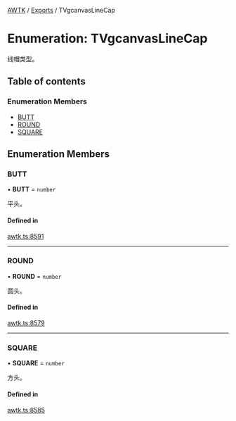 [AWTK](../README.md) / [Exports](../modules.md) / TVgcanvasLineCap

# Enumeration: TVgcanvasLineCap

线帽类型。

## Table of contents

### Enumeration Members

- [BUTT](TVgcanvasLineCap.md#butt)
- [ROUND](TVgcanvasLineCap.md#round)
- [SQUARE](TVgcanvasLineCap.md#square)

## Enumeration Members

### BUTT

• **BUTT** = `number`

平头。

#### Defined in

[awtk.ts:8591](https://github.com/zlgopen/awtk-binding/blob/c57d9273/tools/code_gen/js/output/awtk.ts#L8591)

___

### ROUND

• **ROUND** = `number`

圆头。

#### Defined in

[awtk.ts:8579](https://github.com/zlgopen/awtk-binding/blob/c57d9273/tools/code_gen/js/output/awtk.ts#L8579)

___

### SQUARE

• **SQUARE** = `number`

方头。

#### Defined in

[awtk.ts:8585](https://github.com/zlgopen/awtk-binding/blob/c57d9273/tools/code_gen/js/output/awtk.ts#L8585)
